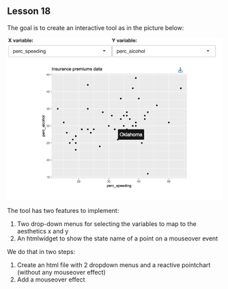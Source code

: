 ## Lesson 18

The goal is to create an interactive tool as in the picture below:

![](plot.png)

The tool has two features to implement:

1. Two drop-down menus for selecting the variables to map to the aesthetics x and y
2. An htmlwidget to show the state name of a point on a mouseover event

We do that in two steps:

1. Create an html file with 2 dropdown menus and a reactive pointchart (without any mouseover effect)
2. Add a mouseover effect 